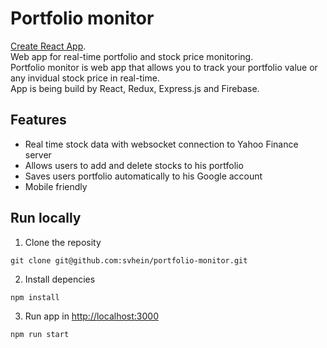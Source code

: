 # Portfolio monitor

[Create React App](https://github.com/facebook/create-react-app). <br>
Web app for real-time portfolio and stock price monitoring. <br>
Portfolio monitor is web app that allows you to track your portfolio value or any invidual stock price in real-time. <br>
App is being build by React, Redux, Express.js and Firebase.

## Features

- Real time stock data with websocket connection to Yahoo Finance server
- Allows users to add and delete stocks to his portfolio
- Saves users portfolio automatically to his Google account
- Mobile friendly
 

## Run locally

1. Clone the reposity <br>
```
git clone git@github.com:svhein/portfolio-monitor.git
```

2. Install depencies <br>
```
npm install
```

3. Run app in [http://localhost:3000]( http://localhost:3000)
```
npm run start
```
